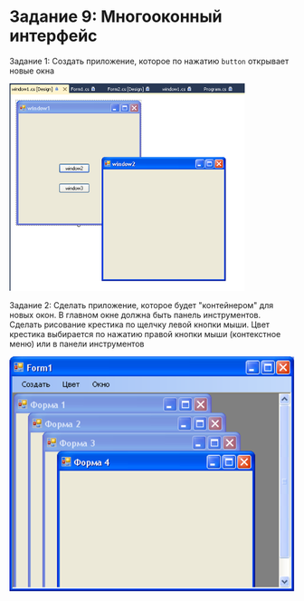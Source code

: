 # Задание 9: Многооконный интерфейс

Задание 1: Создать приложение, которое по нажатию `button` открывает новые окна

![](https://github.com/kefaxoo/csharp-bsuir/raw/main/courses/l9/images/Picture%201.png)

Задание 2: Сделать приложение, которое будет "контейнером" для новых окон. В главном окне должна быть панель инструментов. Cделать рисование крестика по щелчку левой кнопки мыши. Цвет крестика выбирается по нажатию правой кнопки мыши (контекстное меню) или в панели инструментов

![](https://github.com/kefaxoo/csharp-bsuir/raw/main/courses/l9/images/Picture%202.png)